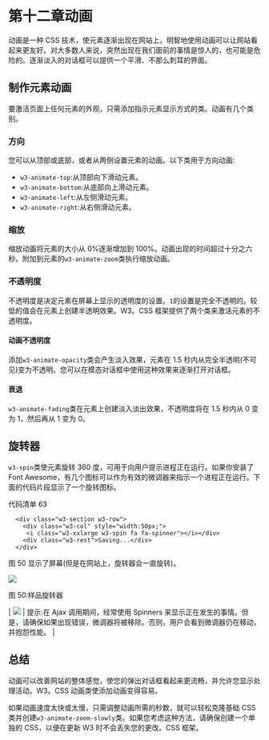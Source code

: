 # 第十二章动画

动画是一种 CSS 技术，使元素逐渐出现在网站上。明智地使用动画可以让网站看起来更友好。对大多数人来说，突然出现在我们面前的事情是惊人的，也可能是危险的。逐渐淡入的对话框可以提供一个平滑、不那么刺耳的界面。

## 制作元素动画

要激活页面上任何元素的外观，只需添加指示元素显示方式的类。动画有几个类别。

### 方向

您可以从顶部或底部，或者从两侧设置元素的动画。以下类用于方向动画:

*   `w3-animate-top`:从顶部向下滑动元素。
*   `w3-animate-bottom`:从底部向上滑动元素。
*   `w3-animate-left`:从左侧滑动元素。
*   `w3-animate-right`:从右侧滑动元素。

### 缩放

缩放动画将元素的大小从 0%逐渐增加到 100%。动画出现的时间超过十分之六秒。附加到元素的`w3-animate-zoom`类执行缩放动画。

### 不透明度

不透明度是决定元素在屏幕上显示的透明度的设置。`1`的设置是完全不透明的。较低的值会在元素上创建半透明效果。W3。CSS 框架提供了两个类来激活元素的不透明度。

#### 动画不透明度

添加`w3-animate-opacity`类会产生淡入效果，元素在 1.5 秒内从完全半透明(不可见)变为不透明。您可以在模态对话框中使用这种效果来逐渐打开对话框。

#### 衰退

`w3-animate-fading`类在元素上创建淡入淡出效果，不透明度将在 1.5 秒内从 0 变为 1，然后再从 1 变为 0。

## 旋转器

`w3-spin`类使元素旋转 360 度，可用于向用户提示进程正在运行。如果你安装了 Font Awesome，有几个图标可以作为有效的微调器来指示一个进程正在运行。下面的代码片段显示了一个旋转图标。

代码清单 63

```
  <div class="w3-section w3-row">
    <div class="w3-col" style="width:50px;">
     <i class="w3-xxlarge w3-spin fa fa-spinner"></i></div>
    <div class="w3-rest">Saving...</div>
  </div>

```

图 50 显示了屏幕(但是在网站上，旋转器会一直旋转)。

![](../Images/image056.png)

图 50:样品旋转器

| ![](../Images/tip.png) | 提示:在 Ajax 调用期间，经常使用 Spinners 来显示正在发生的事情。但是，请确保如果出现错误，微调器将被移除。否则，用户会看到微调器仍在移动，并抱怨性能。 |

## 总结

动画可以改善网站的整体感觉，使您的弹出对话框看起来更流畅，并允许您显示处理活动。W3。CSS 动画类使添加动画变得容易。

如果动画速度太快或太慢，只需调整动画所需的秒数，就可以轻松克隆基础 CSS 类并创建`w3-animate-zoom-slowly`类。如果您考虑这种方法，请确保创建一个单独的 CSS，以便在更新 W3 时不会丢失您的更改。CSS 框架。